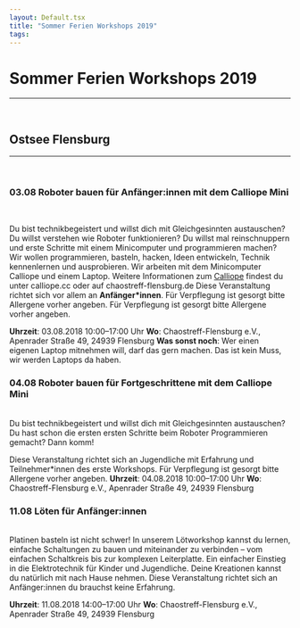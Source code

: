 ```yaml
---
layout: Default.tsx
title: "Sommer Ferien Workshops 2019"
tags:
---
```


# Sommer Ferien Workshops 2019

---

<br>

## Ostsee Flensburg

---

<br>

### **03.08** Roboter bauen für Anfänger:innen mit dem Calliope Mini

<br>

Du bist technikbegeistert und willst dich mit Gleichgesinnten austauschen? Du
willst verstehen wie Roboter funktionieren? Du willst mal reinschnuppern und
erste Schritte mit einem Minicomputer und programmieren machen? Wir wollen
programmieren, basteln, hacken, Ideen entwickeln, Technik kennenlernen und
ausprobieren. Wir arbeiten mit dem Minicomputer Calliope und einem Laptop.
Weitere Informationen zum [Calliope](http://www.calliope.cc) findest du unter
calliope.cc oder auf chaostreff-flensburg.de Diese Veranstaltung richtet sich
vor allem an **Anfänger*innen**. Für Verpflegung ist gesorgt bitte Allergene
vorher angeben. Für Verpflegung ist gesorgt bitte Allergene vorher angeben.<br>

**Uhrzeit**: 03.08.2018 10:00–17:00 Uhr **Wo**: Chaostreff-Flensburg e.V.,
Apenrader Straße 49, 24939 Flensburg **Was sonst noch**: Wer einen eigenen
Laptop mitnehmen will, darf das gern machen. Das ist kein Muss, wir werden
Laptops da haben.<br>

### **04.08** Roboter bauen für Fortgeschrittene mit dem Calliope Mini

<br>
Du bist technikbegeistert und willst dich mit Gleichgesinnten austauschen? Du hast schon die ersten ersten Schritte beim Roboter Programmieren gemacht? Dann komm!<br>

Diese Veranstaltung richtet sich an Jugendliche mit Erfahrung und
Teilnehmer*innen des erste Workshops. Für Verpflegung ist gesorgt bitte
Allergene vorher angeben. **Uhrzeit**: 04.08.2018 10:00–17:00 Uhr **Wo**:
Chaostreff-Flensburg e.V., Apenrader Straße 49, 24939 Flensburg<br>

### **11.08** Löten für Anfänger:innen

<br>
Platinen basteln ist nicht schwer! In unserem Lötworkshop kannst du lernen, einfache Schaltungen zu bauen und miteinander zu verbinden – vom einfachen Schaltkreis bis zur komplexen Leiterplatte. Ein einfacher Einstieg in die Elektrotechnik für Kinder und Jugendliche. Deine Kreationen kannst du natürlich mit nach Hause nehmen. Diese Veranstaltung richtet sich an Anfänger:innen du brauchst keine Erfahrung.<br>

**Uhrzeit**: 11.08.2018 14:00–17:00 Uhr **Wo**: Chaostreff-Flensburg e.V.,
Apenrader Straße 49, 24939 Flensburg
